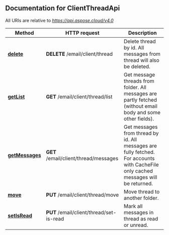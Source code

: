 ## Documentation for ClientThreadApi

All URIs are relative to *https://api.aspose.cloud/v4.0*

Method | HTTP request | Description
------------- | ------------- | -------------
[**delete**](ClientThreadApi.md#delete) | **DELETE** /email/client/thread | Delete thread by id. All messages from thread will also be deleted.
[**getList**](ClientThreadApi.md#getList) | **GET** /email/client/thread/list | Get message threads from folder. All messages are partly fetched (without email body and some other fields).
[**getMessages**](ClientThreadApi.md#getMessages) | **GET** /email/client/thread/messages | Get messages from thread by id. All messages are fully fetched. For accounts with CacheFile only cached messages will be returned.
[**move**](ClientThreadApi.md#move) | **PUT** /email/client/thread/move | Move thread to another folder.
[**setIsRead**](ClientThreadApi.md#setIsRead) | **PUT** /email/client/thread/set-is-read | Mark all messages in thread as read or unread.

            